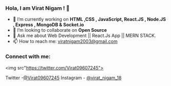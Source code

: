### Hola, I am Virat Nigam ! 👋

- 🔭 I’m currently working on **HTML ,CSS , JavaScript, React.JS , Node.JS , Express , MongoDB & Socket.io** 
- 👯 I’m looking to collaborate on **Open Source**
- 💬 Ask me about   Web Development || React.Js App || MERN STACK.
- 📫 How to reach me: viratnigam2003@gmail.com

### Connect with me:
<img src"https://twitter.com/Virat09607245">

Twitter -[@Virat09607245](https://twitter.com/Virat09607245)
Instagram - [@virat_nigam_18](https://instagram.com/virat_nigam_18?utm_medium=copy_link)
